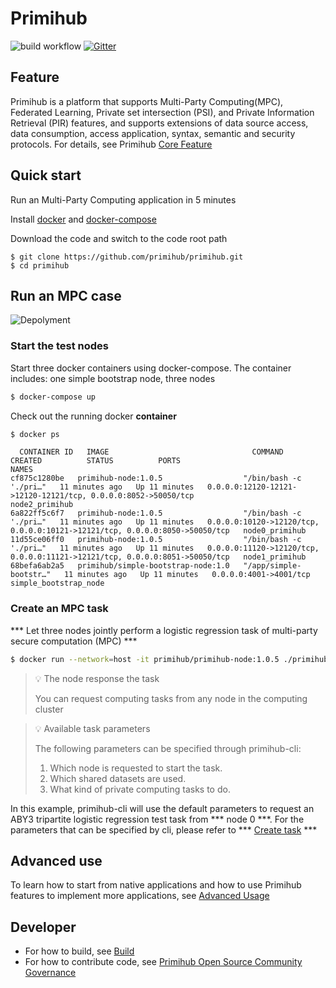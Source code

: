 # Primihub 
![build workflow](https://github.com/primihub/primihub/actions/workflows/main.yml/badge.svg?branch=master)
[![Gitter](https://badges.gitter.im/primihub/community.svg)](https://gitter.im/primihub/community?utm_source=badge&utm_medium=badge&utm_campaign=pr-badge)

## Feature
Primihub is a platform that supports Multi-Party Computing(MPC), Federated Learning, Private set intersection (PSI), and Private Information Retrieval (PIR) features, and supports extensions of data source access, data consumption, access application, syntax, semantic and security protocols. For details, see Primihub [Core Feature](http://docs.primihub.com/docs/category/%E6%A0%B8%E5%BF%83%E7%89%B9%E6%80%A7)

## Quick start

Run an Multi-Party Computing application in 5 minutes


Install [docker](https://docs.docker.com/install/overview/) and [docker-compose](https://docs.docker.com/compose/install/)

Download the code and switch to the code root path

```
$ git clone https://github.com/primihub/primihub.git
$ cd primihub
```


## Run an MPC case
![Depolyment](doc/tutorial-depolyment.jpg)


### Start the test nodes
 

   
Start three docker containers using docker-compose.
    The container includes: one simple bootstrap node, three nodes

  ```bash
  $ docker-compose up
  ```

Check out the running docker **container**

```bash
$ docker ps
```
```
  CONTAINER ID   IMAGE                                COMMAND                  CREATED          STATUS          PORTS                                                                         NAMES
cf875c1280be   primihub-node:1.0.5                  "/bin/bash -c './pri…"   11 minutes ago   Up 11 minutes   0.0.0.0:12120-12121->12120-12121/tcp, 0.0.0.0:8052->50050/tcp                 node2_primihub
6a822ff5c6f7   primihub-node:1.0.5                  "/bin/bash -c './pri…"   11 minutes ago   Up 11 minutes   0.0.0.0:10120->12120/tcp, 0.0.0.0:10121->12121/tcp, 0.0.0.0:8050->50050/tcp   node0_primihub
11d55ce06ff0   primihub-node:1.0.5                  "/bin/bash -c './pri…"   11 minutes ago   Up 11 minutes   0.0.0.0:11120->12120/tcp, 0.0.0.0:11121->12121/tcp, 0.0.0.0:8051->50050/tcp   node1_primihub
68befa6ab2a5   primihub/simple-bootstrap-node:1.0   "/app/simple-bootstr…"   11 minutes ago   Up 11 minutes   0.0.0.0:4001->4001/tcp                                                        simple_bootstrap_node

```                                                   


### Create an MPC task

*** Let three nodes jointly perform a logistic regression task of multi-party secure computation (MPC) ***


```bash
$ docker run --network=host -it primihub/primihub-node:1.0.5 ./primihub-cli --server=127.0.0.1:8050
```

> 💡 The node response the task
>  
> You can request computing tasks from any node in the computing cluster
>

> 💡 Available task parameters
> 
> The following parameters can be specified through primihub-cli:
>  1. Which node is requested to start the task.
>  2. Which shared datasets are used.
>  3. What kind of private computing tasks to do.
 
In this example, primihub-cli will use the default parameters to request an ABY3 tripartite logistic regression test task from *** node 0 ***. For the parameters that can be specified by cli, please refer to *** [Create task](http://docs.primihub.com/docs/advance-usage/create-tasks) ***

## Advanced use
   To learn how to start from native applications and how to use Primihub features to implement more applications, see [Advanced Usage](http://docs.primihub.com/docs/category/%E8%BF%9B%E9%98%B6%E4%BD%BF%E7%94%A8)

## Developer
  * For how to build, see [Build](http://docs.primihub.com/docs/developer-docs/build)
  * For how to contribute code, see [Primihub Open Source Community Governance](http://docs.primihub.com/docs/primihub-community)
